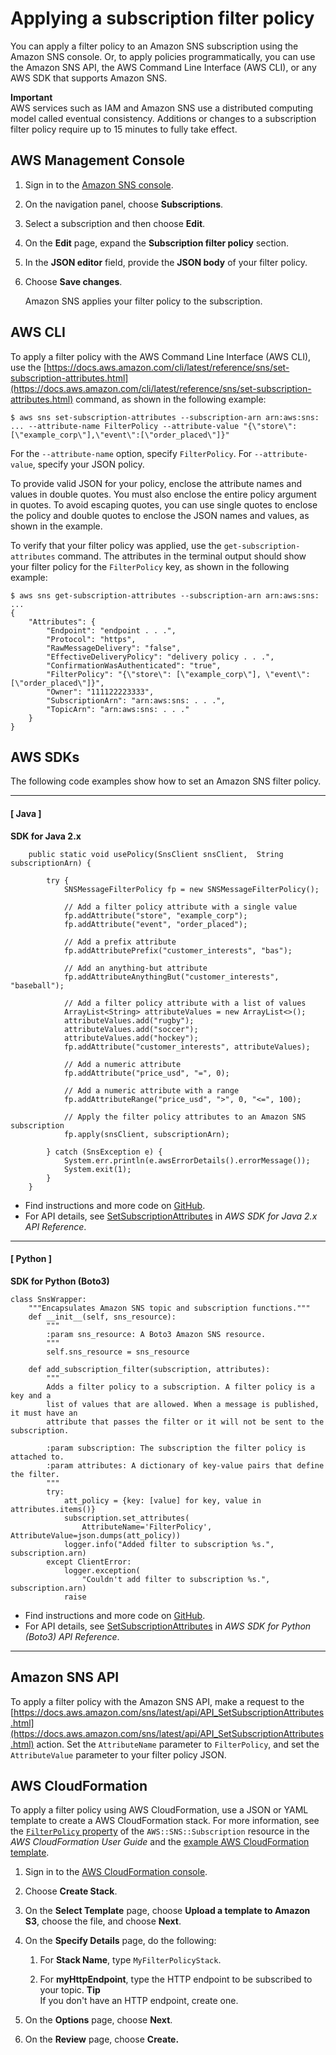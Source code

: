 # Applying a subscription filter policy<a name="message-filtering-apply"></a>

You can apply a filter policy to an Amazon SNS subscription using the Amazon SNS console\. Or, to apply policies programmatically, you can use the Amazon SNS API, the AWS Command Line Interface \(AWS CLI\), or any AWS SDK that supports Amazon SNS\.

**Important**  
AWS services such as IAM and Amazon SNS use a distributed computing model called eventual consistency\. Additions or changes to a subscription filter policy require up to 15 minutes to fully take effect\. 

## AWS Management Console<a name="message-filtering-apply-console"></a>

1. Sign in to the [Amazon SNS console](https://console.aws.amazon.com/sns/home)\.

1. On the navigation panel, choose **Subscriptions**\.

1. Select a subscription and then choose **Edit**\.

1. On the **Edit** page, expand the **Subscription filter policy** section\.

1. In the **JSON editor** field, provide the **JSON body** of your filter policy\.

1. Choose **Save changes**\.

   Amazon SNS applies your filter policy to the subscription\.

## AWS CLI<a name="message-filtering-apply-cli"></a>

To apply a filter policy with the AWS Command Line Interface \(AWS CLI\), use the [https://docs.aws.amazon.com/cli/latest/reference/sns/set-subscription-attributes.html](https://docs.aws.amazon.com/cli/latest/reference/sns/set-subscription-attributes.html) command, as shown in the following example: 

```
$ aws sns set-subscription-attributes --subscription-arn arn:aws:sns: ... --attribute-name FilterPolicy --attribute-value "{\"store\":[\"example_corp\"],\"event\":[\"order_placed\"]}"
```

For the `--attribute-name` option, specify `FilterPolicy`\. For `--attribute-value`, specify your JSON policy\. 

To provide valid JSON for your policy, enclose the attribute names and values in double quotes\. You must also enclose the entire policy argument in quotes\. To avoid escaping quotes, you can use single quotes to enclose the policy and double quotes to enclose the JSON names and values, as shown in the example\.

To verify that your filter policy was applied, use the `get-subscription-attributes` command\. The attributes in the terminal output should show your filter policy for the `FilterPolicy` key, as shown in the following example:

```
$ aws sns get-subscription-attributes --subscription-arn arn:aws:sns: ...
{
    "Attributes": {
        "Endpoint": "endpoint . . .", 
        "Protocol": "https",
        "RawMessageDelivery": "false", 
        "EffectiveDeliveryPolicy": "delivery policy . . .",
        "ConfirmationWasAuthenticated": "true", 
        "FilterPolicy": "{\"store\": [\"example_corp\"], \"event\": [\"order_placed\"]}", 
        "Owner": "111122223333", 
        "SubscriptionArn": "arn:aws:sns: . . .", 
        "TopicArn": "arn:aws:sns: . . ."
    }
}
```

## AWS SDKs<a name="message-filtering-apply-sdks"></a>

The following code examples show how to set an Amazon SNS filter policy\.

------
#### [ Java ]

**SDK for Java 2\.x**  
  

```
    public static void usePolicy(SnsClient snsClient,  String subscriptionArn) {

        try {
            SNSMessageFilterPolicy fp = new SNSMessageFilterPolicy();

            // Add a filter policy attribute with a single value
            fp.addAttribute("store", "example_corp");
            fp.addAttribute("event", "order_placed");

            // Add a prefix attribute
            fp.addAttributePrefix("customer_interests", "bas");

            // Add an anything-but attribute
            fp.addAttributeAnythingBut("customer_interests", "baseball");

            // Add a filter policy attribute with a list of values
            ArrayList<String> attributeValues = new ArrayList<>();
            attributeValues.add("rugby");
            attributeValues.add("soccer");
            attributeValues.add("hockey");
            fp.addAttribute("customer_interests", attributeValues);

            // Add a numeric attribute
            fp.addAttribute("price_usd", "=", 0);

            // Add a numeric attribute with a range
            fp.addAttributeRange("price_usd", ">", 0, "<=", 100);

            // Apply the filter policy attributes to an Amazon SNS subscription
            fp.apply(snsClient, subscriptionArn);

        } catch (SnsException e) {
            System.err.println(e.awsErrorDetails().errorMessage());
            System.exit(1);
        }
    }
```
+  Find instructions and more code on [GitHub](https://github.com/awsdocs/aws-doc-sdk-examples/tree/main/javav2/example_code/sns#readme)\. 
+  For API details, see [SetSubscriptionAttributes](https://docs.aws.amazon.com/goto/SdkForJavaV2/sns-2010-03-31/SetSubscriptionAttributes) in *AWS SDK for Java 2\.x API Reference*\. 

------
#### [ Python ]

**SDK for Python \(Boto3\)**  
  

```
class SnsWrapper:
    """Encapsulates Amazon SNS topic and subscription functions."""
    def __init__(self, sns_resource):
        """
        :param sns_resource: A Boto3 Amazon SNS resource.
        """
        self.sns_resource = sns_resource

    def add_subscription_filter(subscription, attributes):
        """
        Adds a filter policy to a subscription. A filter policy is a key and a
        list of values that are allowed. When a message is published, it must have an
        attribute that passes the filter or it will not be sent to the subscription.

        :param subscription: The subscription the filter policy is attached to.
        :param attributes: A dictionary of key-value pairs that define the filter.
        """
        try:
            att_policy = {key: [value] for key, value in attributes.items()}
            subscription.set_attributes(
                AttributeName='FilterPolicy', AttributeValue=json.dumps(att_policy))
            logger.info("Added filter to subscription %s.", subscription.arn)
        except ClientError:
            logger.exception(
                "Couldn't add filter to subscription %s.", subscription.arn)
            raise
```
+  Find instructions and more code on [GitHub](https://github.com/awsdocs/aws-doc-sdk-examples/tree/main/python/example_code/sns#code-examples)\. 
+  For API details, see [SetSubscriptionAttributes](https://docs.aws.amazon.com/goto/boto3/sns-2010-03-31/SetSubscriptionAttributes) in *AWS SDK for Python \(Boto3\) API Reference*\. 

------

## Amazon SNS API<a name="message-filtering-apply-api"></a>

To apply a filter policy with the Amazon SNS API, make a request to the [https://docs.aws.amazon.com/sns/latest/api/API_SetSubscriptionAttributes.html](https://docs.aws.amazon.com/sns/latest/api/API_SetSubscriptionAttributes.html) action\. Set the `AttributeName` parameter to `FilterPolicy`, and set the `AttributeValue` parameter to your filter policy JSON\.

## AWS CloudFormation<a name="message-filtering-apply-cloudformation"></a>

To apply a filter policy using AWS CloudFormation, use a JSON or YAML template to create a AWS CloudFormation stack\. For more information, see the [`FilterPolicy` property](https://docs.aws.amazon.com/AWSCloudFormation/latest/UserGuide/aws-resource-sns-subscription.html#cfn-sns-subscription-filterpolicy) of the `AWS::SNS::Subscription` resource in the *AWS CloudFormation User Guide* and the [example AWS CloudFormation template](https://github.com/aws-samples/aws-sns-samples/blob/master/templates/SNS-Subscription-Attributes-Tutorial-CloudFormation.template)\.

1. Sign in to the [AWS CloudFormation console](https://console.aws.amazon.com/cloudformation)\.

1. Choose **Create Stack**\.

1. On the **Select Template** page, choose **Upload a template to Amazon S3**, choose the file, and choose **Next**\.

1. On the **Specify Details** page, do the following:

   1. For **Stack Name**, type `MyFilterPolicyStack`\.

   1. For **myHttpEndpoint**, type the HTTP endpoint to be subscribed to your topic\.
**Tip**  
If you don't have an HTTP endpoint, create one\.

1. On the **Options** page, choose **Next**\.

1. On the **Review** page, choose **Create\.**